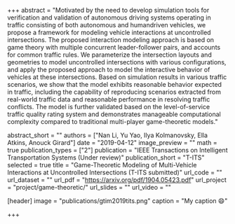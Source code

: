+++
abstract = "Motivated by the need to develop simulation tools for verification and validation of autonomous driving systems operating in traffic consisting of both autonomous and humandriven vehicles, we propose a framework for modeling vehicle interactions at uncontrolled intersections. The proposed interaction modeling approach is based on game theory with multiple concurrent leader-follower pairs, and accounts for common traffic rules. We parameterize the intersection layouts and geometries to model uncontrolled intersections with various configurations, and apply the proposed approach to model the interactive behavior of vehicles at these intersections. Based on simulation results in various traffic scenarios, we show that the model exhibits reasonable behavior expected in traffic, including the capability of reproducing scenarios extracted from real-world traffic data and reasonable performance in resolving traffic conflicts. The model is further validated based on the level-of-service traffic quality rating system and demonstrates manageable computational complexity compared to traditional multi-player game-theoretic models."

abstract_short = ""
authors = ["Nan Li, Yu Yao, Ilya Kolmanovsky, Ella Atkins, Anouck Girard"]
date = "2019-04-12"
image_preview = ""
math = true
publication_types = ["2"]
publication = "IEEE Transactions on Intelligent Transportation Systems (Under review)"
publication_short = "T-ITS"
selected = true
title = "Game-Theoretic Modeling of Multi-Vehicle Interactions at Uncontrolled Intersections (T-ITS submitted)"
url_code = ""
url_dataset = ""
url_pdf = "https://arxiv.org/pdf/1904.05423.pdf"
url_project = "project/game-theoretic/"
url_slides = ""
url_video = ""

[header]
image = "publications/gtim2019tits.png"
caption = "My caption :smile:"

+++

